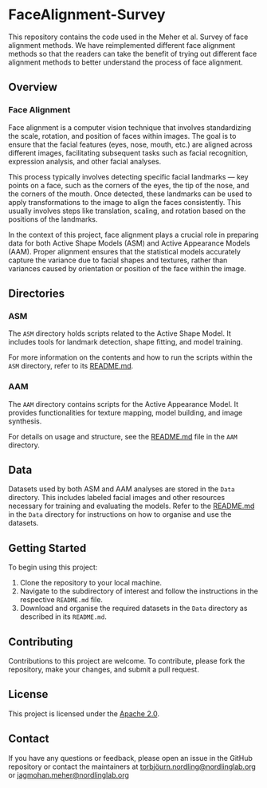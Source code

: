 # FaceAlignment-Survey
This repository contains the code used in the Meher et al. Survey of face alignment methods. 
We have reimplemented different face alignment methods so that the readers can take the benefit of trying out different face alignment methods to better understand the process of face alignment. 

## Overview

### Face Alignment

Face alignment is a computer vision technique that involves standardizing the scale, rotation, and position of faces within images. The goal is to ensure that the facial features (eyes, nose, mouth, etc.) are aligned across different images, facilitating subsequent tasks such as facial recognition, expression analysis, and other facial analyses.

This process typically involves detecting specific facial landmarks — key points on a face, such as the corners of the eyes, the tip of the nose, and the corners of the mouth. Once detected, these landmarks can be used to apply transformations to the image to align the faces consistently. This usually involves steps like translation, scaling, and rotation based on the positions of the landmarks.

In the context of this project, face alignment plays a crucial role in preparing data for both Active Shape Models (ASM) and Active Appearance Models (AAM). Proper alignment ensures that the statistical models accurately capture the variance due to facial shapes and textures, rather than variances caused by orientation or position of the face within the image.

## Directories

### ASM

The `ASM` directory holds scripts related to the Active Shape Model. It includes tools for landmark detection, shape fitting, and model training.

For more information on the contents and how to run the scripts within the `ASM` directory, refer to its [README.md](ASM/README.md).

### AAM

The `AAM` directory contains scripts for the Active Appearance Model. It provides functionalities for texture mapping, model building, and image synthesis.

For details on usage and structure, see the [README.md](AAM/README.md) file in the `AAM` directory.

## Data

Datasets used by both ASM and AAM analyses are stored in the `Data` directory. This includes labeled facial images and other resources necessary for training and evaluating the models. Refer to the [README.md](Data/README.md) in the `Data` directory for instructions on how to organise and use the datasets.



## Getting Started

To begin using this project:

1. Clone the repository to your local machine.
2. Navigate to the subdirectory of interest and follow the instructions in the respective `README.md` file.
3. Download and organise the required datasets in the `Data` directory as described in its `README.md`.

## Contributing

Contributions to this project are welcome. To contribute, please fork the repository, make your changes, and submit a pull request.

## License

This project is licensed under the [Apache 2.0](LICENSE).

## Contact

If you have any questions or feedback, please open an issue in the GitHub repository or contact the maintainers at [torbjöurn.nordling@nordlinglab.org](mailto:your-email@example.com) or [jagmohan.meher@nordlinglab.org](mailto:jagmohan.meher@nordlinglab.org)